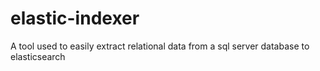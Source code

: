 # elastic-indexer
A tool used to easily extract relational data from a sql server database to elasticsearch
